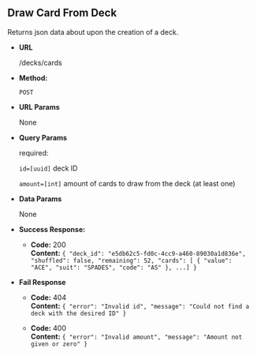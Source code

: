 ## **Draw Card From Deck**

Returns json data about upon the creation of a deck.

- **URL**

  /decks/cards

- **Method:**

  `POST`

- **URL Params**

  None

- **Query Params**

  required:

  `id=[uuid]` deck ID

  `amount=[int]` amount of cards to draw from the deck (at least one)

- **Data Params**

  None

- **Success Response:**

  - **Code:** 200 <br />
    **Content:** `{ "deck_id": "e5db62c5-fd0c-4cc9-a460-89030a1d836e", "shuffled": false, "remaining": 52, "cards": [ { "value": "ACE", "suit": "SPADES", "code": "AS" }, ...] }`

- **Fail Response**
  - **Code:** 404 <br />
    **Content:** `{ "error": "Invalid id", "message": "Could not find a deck with the desired ID" }`

  - **Code:** 400 <br />
    **Content:** `{ "error": "Invalid amount", "message": "Amount not given or zero" }`
